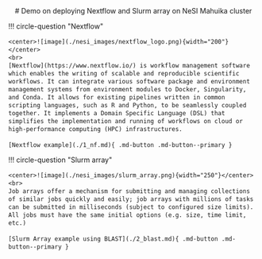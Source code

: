 <center>
# Demo on deploying Nextflow and Slurm array on NeSI Mahuika cluster
</center>

!!! circle-question "Nextflow"
    

    <center>![image](./nesi_images/nextflow_logo.png){width="200"}</center>
    <br>
    [Nextflow](https://www.nextflow.io/) is workflow management software which enables the writing of scalable and reproducible scientific workflows. It can integrate various software package and environment management systems from environment modules to Docker, Singularity, and Conda. It allows for existing pipelines written in common scripting languages, such as R and Python, to be seamlessly coupled together. It implements a Domain Specific Language (DSL) that simplifies the implementation and running of workflows on cloud or high-performance computing (HPC) infrastructures.
    
    [Nextflow example](./1_nf.md){ .md-button .md-button--primary }    
    
!!! circle-question "Slurm array"
    
    <center>![image](./nesi_images/slurm_array.png){width="250"}</center>
    <br>
    Job arrays offer a mechanism for submitting and managing collections of similar jobs quickly and easily; job arrays with millions of tasks can be submitted in milliseconds (subject to configured size limits). All jobs must have the same initial options (e.g. size, time limit, etc.)

    [Slurm Array example using BLAST](./2_blast.md){ .md-button .md-button--primary }